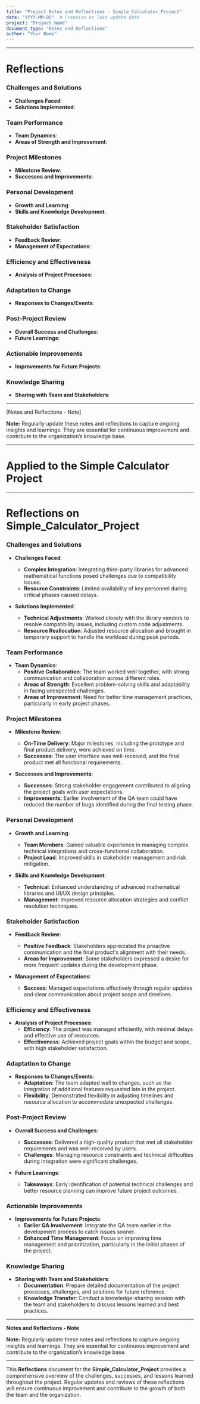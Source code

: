 ```yaml
---
title: "Project Notes and Reflections - Simple_Calculator_Project"
date: "YYYY-MM-DD"  # Creation or last update date
project: "Project Name"
document_type: "Notes and Reflections"
author: "Your Name"
---
```

---
# Reflections

### Challenges and Solutions

- **Challenges Faced**:
- **Solutions Implemented**:

### Team Performance

- **Team Dynamics**:
- **Areas of Strength and Improvement**:

### Project Milestones

- **Milestone Review**:
- **Successes and Improvements**:

### Personal Development

- **Growth and Learning**:
- **Skills and Knowledge Development**:

### Stakeholder Satisfaction

- **Feedback Review**:
- **Management of Expectations**:

### Efficiency and Effectiveness

- **Analysis of Project Processes**:

### Adaptation to Change

- **Responses to Changes/Events**:

### Post-Project Review

- **Overall Success and Challenges**:
- **Future Learnings**:

### Actionable Improvements

- **Improvements for Future Projects**:

### Knowledge Sharing

- **Sharing with Team and Stakeholders**:

---
[Notes and Reflections - Note]

**Note:** Regularly update these notes and reflections to capture ongoing insights and learnings. They are essential for continuous improvement and contribute to the organization’s knowledge base.


---
# Applied to the Simple Calculator Project 

---
# Reflections on Simple_Calculator_Project

### Challenges and Solutions

- **Challenges Faced**:
  - **Complex Integration**: Integrating third-party libraries for advanced mathematical functions posed challenges due to compatibility issues.
  - **Resource Constraints**: Limited availability of key personnel during critical phases caused delays.

- **Solutions Implemented**:
  - **Technical Adjustments**: Worked closely with the library vendors to resolve compatibility issues, including custom code adjustments.
  - **Resource Reallocation**: Adjusted resource allocation and brought in temporary support to handle the workload during peak periods.

### Team Performance

- **Team Dynamics**:
  - **Positive Collaboration**: The team worked well together, with strong communication and collaboration across different roles.
  - **Areas of Strength**: Excellent problem-solving skills and adaptability in facing unexpected challenges.
  - **Areas of Improvement**: Need for better time management practices, particularly in early project phases.

### Project Milestones

- **Milestone Review**:
  - **On-Time Delivery**: Major milestones, including the prototype and final product delivery, were achieved on time.
  - **Successes**: The user interface was well-received, and the final product met all functional requirements.

- **Successes and Improvements**:
  - **Successes**: Strong stakeholder engagement contributed to aligning the project goals with user expectations.
  - **Improvements**: Earlier involvement of the QA team could have reduced the number of bugs identified during the final testing phase.

### Personal Development

- **Growth and Learning**:
  - **Team Members**: Gained valuable experience in managing complex technical integrations and cross-functional collaboration.
  - **Project Lead**: Improved skills in stakeholder management and risk mitigation.

- **Skills and Knowledge Development**:
  - **Technical**: Enhanced understanding of advanced mathematical libraries and UI/UX design principles.
  - **Management**: Improved resource allocation strategies and conflict resolution techniques.

### Stakeholder Satisfaction

- **Feedback Review**:
  - **Positive Feedback**: Stakeholders appreciated the proactive communication and the final product's alignment with their needs.
  - **Areas for Improvement**: Some stakeholders expressed a desire for more frequent updates during the development phase.

- **Management of Expectations**:
  - **Success**: Managed expectations effectively through regular updates and clear communication about project scope and timelines.

### Efficiency and Effectiveness

- **Analysis of Project Processes**:
  - **Efficiency**: The project was managed efficiently, with minimal delays and effective use of resources.
  - **Effectiveness**: Achieved project goals within the budget and scope, with high stakeholder satisfaction.

### Adaptation to Change

- **Responses to Changes/Events**:
  - **Adaptation**: The team adapted well to changes, such as the integration of additional features requested late in the project.
  - **Flexibility**: Demonstrated flexibility in adjusting timelines and resource allocation to accommodate unexpected challenges.

### Post-Project Review

- **Overall Success and Challenges**:
  - **Successes**: Delivered a high-quality product that met all stakeholder requirements and was well-received by users.
  - **Challenges**: Managing resource constraints and technical difficulties during integration were significant challenges.

- **Future Learnings**:
  - **Takeaways**: Early identification of potential technical challenges and better resource planning can improve future project outcomes.

### Actionable Improvements

- **Improvements for Future Projects**:
  - **Earlier QA Involvement**: Integrate the QA team earlier in the development process to catch issues sooner.
  - **Enhanced Time Management**: Focus on improving time management and prioritization, particularly in the initial phases of the project.

### Knowledge Sharing

- **Sharing with Team and Stakeholders**:
  - **Documentation**: Prepare detailed documentation of the project processes, challenges, and solutions for future reference.
  - **Knowledge Transfer**: Conduct a knowledge-sharing session with the team and stakeholders to discuss lessons learned and best practices.

---

**Notes and Reflections - Note**

**Note:** Regularly update these notes and reflections to capture ongoing insights and learnings. They are essential for continuous improvement and contribute to the organization’s knowledge base.

---

This **Reflections** document for the **Simple_Calculator_Project** provides a comprehensive overview of the challenges, successes, and lessons learned throughout the project. Regular updates and reviews of these reflections will ensure continuous improvement and contribute to the growth of both the team and the organization.